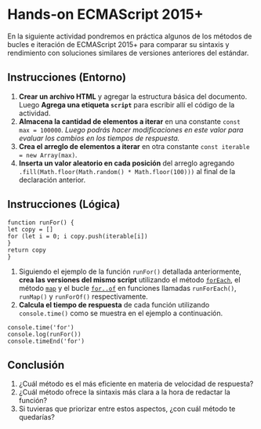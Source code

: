 # Hands-on ECMAScript 2015+

En la siguiente actividad pondremos en práctica algunos de los métodos de bucles e iteración de ECMAScript 2015+ para comparar su sintaxis y rendimiento con soluciones similares de versiones anteriores del estándar.

## Instrucciones (Entorno)

1. **Crear un archivo HTML** y agregar la estructura básica del documento. Luego **Agrega una etiqueta `script`** para escribir allí el código de la actividad.
2. **Almacena la cantidad de elementos a iterar** en una constante `const max = 100000`. _Luego podrás hacer modificaciones en este valor para evaluar los cambios en los tiempos de respuesta._
3. **Crea el arreglo de elementos a iterar** en otra constante `const iterable = new Array(max)`.
4. **Inserta un valor aleatorio en cada posición** del arreglo agregando `.fill(Math.floor(Math.random() * Math.floor(100)))` al final de la declaración anterior.

## Instrucciones (Lógica)

```
function runFor() {
let copy = []
for (let i = 0; i copy.push(iterable[i])
}
return copy
}
```

1. Siguiendo el ejemplo de la función `runFor()` detallada anteriormente, **crea las versiones del mismo script** utilizando el método [`forEach`][1], el método [`map`][2] y el bucle [`for..of`][3] en funciones llamadas `runForEach()`, `runMap()` y `runForOf()` respectivamente.
2. **Calcula el tiempo de respuesta** de cada función utilizando `console.time()` como se muestra en el ejemplo a continuación.

```
console.time('for')
console.log(runFor())
console.timeEnd('for')
```

## Conclusión

1. ¿Cuál método es el más eficiente en materia de velocidad de respuesta?
2. ¿Cuál método ofrece la sintaxis más clara a la hora de redactar la función?
3. Si tuvieras que priorizar entre estos aspectos, ¿con cuál método te quedarías?

[1]: https://developer.mozilla.org/en-US/docs/Web/JavaScript/Reference/Global_Objects/Array/forEach
[2]: https://developer.mozilla.org/en-US/docs/Web/JavaScript/Reference/Global_Objects/Array/map
[3]: https://developer.mozilla.org/en-US/docs/Web/JavaScript/Reference/Statements/for...of